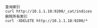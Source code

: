 ```shell
查询索引
curl http://10.1.1.18:9200/_cat/indices
删除所有索引
curl -XDELETE http://10.1.1.18:9200/*
```



